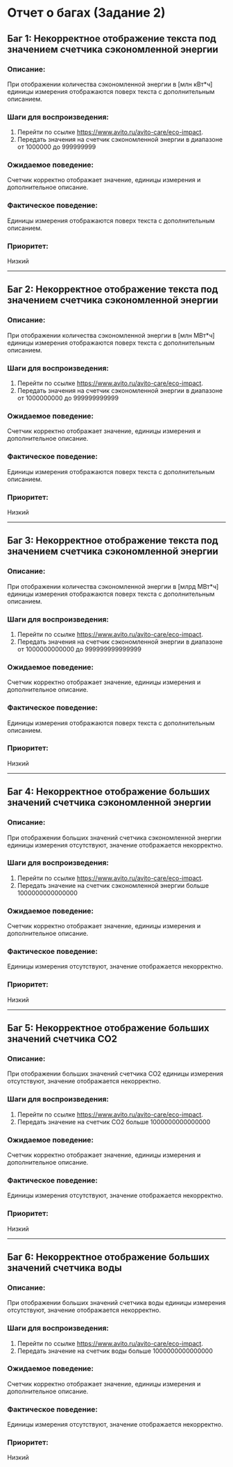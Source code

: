 # Отчет о багах (Задание 2)

## Баг 1: Некорректное отображение текста под значением счетчика сэкономленной энергии

### Описание:
При отображении количества сэкономленной энергии в [млн кВт*ч] единицы измерения отображаются поверх текста с дополнительным описанием.

### Шаги для воспроизведения:
1. Перейти по ссылке https://www.avito.ru/avito-care/eco-impact.
2. Передать значения на счетчик сэкономленной энергии в диапазоне от 1000000 до 999999999

### Ожидаемое поведение:
Счетчик корректно отображает значение, единицы измерения и дополнительное описание.

### Фактическое поведение:
Единицы измерения отображаются поверх текста с дополнительным описанием.

### Приоритет:
Низкий

---

## Баг 2: Некорректное отображение текста под значением счетчика сэкономленной энергии

### Описание:
При отображении количества сэкономленной энергии в [млн МВт*ч] единицы измерения отображаются поверх текста с дополнительным описанием.

### Шаги для воспроизведения:
1. Перейти по ссылке https://www.avito.ru/avito-care/eco-impact.
2. Передать значения на счетчик сэкономленной энергии в диапазоне от 1000000000 до 999999999999

### Ожидаемое поведение:
Счетчик корректно отображает значение, единицы измерения и дополнительное описание.

### Фактическое поведение:
Единицы измерения отображаются поверх текста с дополнительным описанием.

### Приоритет:
Низкий

---

## Баг 3: Некорректное отображение текста под значением счетчика сэкономленной энергии

### Описание:
При отображении количества сэкономленной энергии в [млрд МВт*ч] единицы измерения отображаются поверх текста с дополнительным описанием.

### Шаги для воспроизведения:
1. Перейти по ссылке https://www.avito.ru/avito-care/eco-impact.
2. Передать значения на счетчик сэкономленной энергии в диапазоне от 1000000000000 до 999999999999999

### Ожидаемое поведение:
Счетчик корректно отображает значение, единицы измерения и дополнительное описание.

### Фактическое поведение:
Единицы измерения отображаются поверх текста с дополнительным описанием.

### Приоритет:
Низкий

---

## Баг 4: Некорректное отображение больших значений счетчика сэкономленной энергии

### Описание:
При отображении больших значений счетчика сэкономленной энергии единицы измерения отсутствуют, значение отображается некорректно.

### Шаги для воспроизведения:
1. Перейти по ссылке https://www.avito.ru/avito-care/eco-impact.
2. Передать значение на счетчик сэкономленной энергии больше 1000000000000000

### Ожидаемое поведение:
Счетчик корректно отображает значение, единицы измерения и дополнительное описание.

### Фактическое поведение:
Единицы измерения отсутствуют, значение отображается некорректно.

### Приоритет:
Низкий

---

## Баг 5: Некорректное отображение больших значений счетчика CO2

### Описание:
При отображении больших значений счетчика CO2 единицы измерения отсутствуют, значение отображается некорректно.

### Шаги для воспроизведения:
1. Перейти по ссылке https://www.avito.ru/avito-care/eco-impact.
2. Передать значение на счетчик CO2 больше 1000000000000000

### Ожидаемое поведение:
Счетчик корректно отображает значение, единицы измерения и дополнительное описание.

### Фактическое поведение:
Единицы измерения отсутствуют, значение отображается некорректно.

### Приоритет:
Низкий

---

## Баг 6: Некорректное отображение больших значений счетчика воды

### Описание:
При отображении больших значений счетчика воды единицы измерения отсутствуют, значение отображается некорректно.

### Шаги для воспроизведения:
1. Перейти по ссылке https://www.avito.ru/avito-care/eco-impact.
2. Передать значение на счетчик воды больше 1000000000000000

### Ожидаемое поведение:
Счетчик корректно отображает значение, единицы измерения и дополнительное описание.

### Фактическое поведение:
Единицы измерения отсутствуют, значение отображается некорректно.

### Приоритет:
Низкий